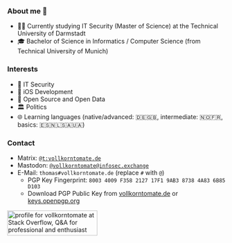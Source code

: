 ### About me 🍅

- 👨‍🎓 Currently studying IT Security (Master of Science) at the Technical University of Darmstadt
- 🎓 Bachelor of Science in Informatics / Computer Science (from Technical University of Munich)



### Interests

- 🔐 IT Security
- 📱 iOS Development
- 📖 Open Source and Open Data
- 🏛 Politics
- 🌐 Learning languages (native/advanced: 🇩🇪🇬🇧, intermediate: 🇳🇴🇫🇷, basics: 🇪🇸🇳🇱🇸🇦🇺🇦)



### Contact
- Matrix: [`@t:vollkorntomate.de`](https://matrix.to/#/@t:vollkorntomate.de)
- Mastodon: [`@vollkorntomate@infosec.exchange`](https://infosec.exchange/@vollkorntomate)
- E-Mail: `thomas#vollkorntomate.de` (replace `#` with `@`)
  - PGP Key Fingerprint: `8003 4009 F358 2127 17F1 9AB3 8738 4A83 6B85 D103`
  - Download PGP Public Key from [vollkorntomate.de](https://vollkorntomate.de/files/pubkey.asc) or [keys.openpgp.org](https://keys.openpgp.org/vks/v1/by-fingerprint/80034009F358212717F19AB387384A836B85D103)


<a href="https://stackoverflow.com/users/10295689/vollkorntomate"><img src="https://stackoverflow.com/users/flair/10295689.png?theme=dark" width="208" height="58" alt="profile for vollkorntomate at Stack Overflow, Q&amp;A for professional and enthusiast programmers" title="profile for vollkorntomate at Stack Overflow, Q&amp;A for professional and enthusiast programmers"></a>
